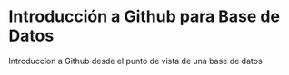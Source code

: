 # Introducción a Github para Base de Datos
Introduccíon a Github desde el punto de vista de una base de datos

